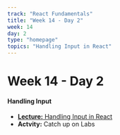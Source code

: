 ```yaml
---
track: "React Fundamentals"
title: "Week 14 - Day 2"
week: 14
day: 2
type: "homepage"
topics: "Handling Input in React"
---
```



# Week 14 - Day 2

#### Handling Input
- [**Lecture:** Handling Input in React](/react-fundamentals/week-14/day-2/lecture-materials/handling-input-in-react/)
- **Actvity:** Catch up on Labs
